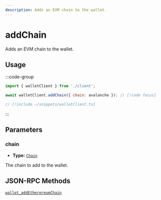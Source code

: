 ```yaml
---
description: Adds an EVM chain to the wallet.
---
```


# addChain

Adds an EVM chain to the wallet.

## Usage

:::code-group

```js twoslash [example.ts]
import { walletClient } from './client';

await walletClient.addChain({ chain: avalanche }); // [!code focus]
```

```js twoslash [client.ts] filename="client.ts"
// [!include ~/snippets/walletClient.ts]
```

:::

## Parameters

### chain

- **Type:** [`Chain`](/docs/glossary/types#chain)

The chain to add to the wallet.

## JSON-RPC Methods

[`wallet_addEtherereumChain`](https://eips.ethereum.org/EIPS/eip-3085)
